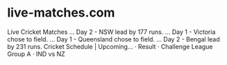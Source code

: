 # live-matches.com
Live Cricket Matches ... Day 2 - NSW lead by 177 runs. ... Day 1 - Victoria chose to field. ... Day 1 - Queensland chose to field. ... Day 2 - Bengal lead by 231 runs. ‎Cricket Schedule | Upcoming... · ‎Result · ‎Challenge League Group A · ‎IND vs NZ
